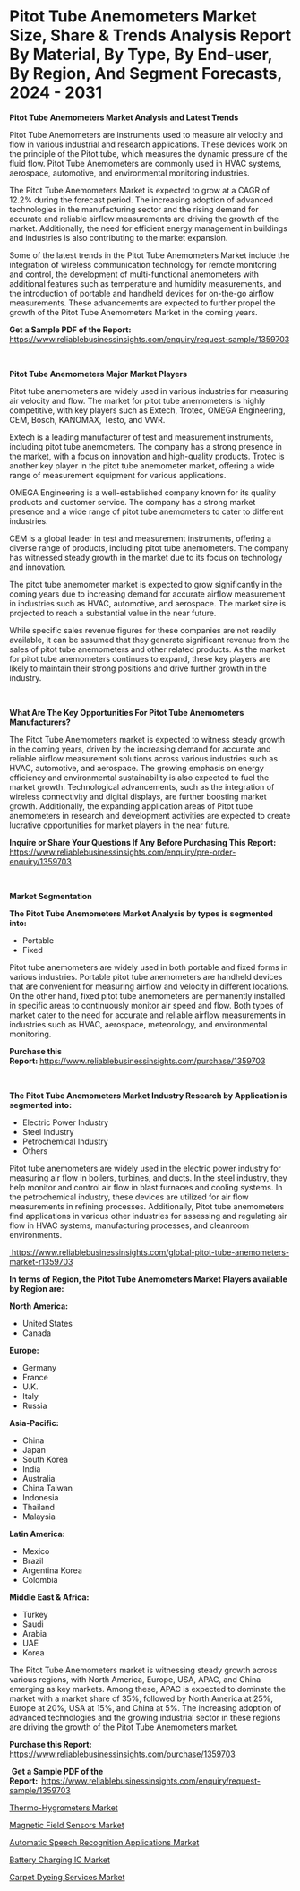 <p><h1>Pitot Tube Anemometers Market Size, Share & Trends Analysis Report By Material, By Type, By End-user, By Region, And Segment Forecasts, 2024 - 2031</h1></p><p><strong>Pitot Tube Anemometers Market Analysis and Latest Trends</strong></p>
<p><p>Pitot Tube Anemometers are instruments used to measure air velocity and flow in various industrial and research applications. These devices work on the principle of the Pitot tube, which measures the dynamic pressure of the fluid flow. Pitot Tube Anemometers are commonly used in HVAC systems, aerospace, automotive, and environmental monitoring industries.</p><p>The Pitot Tube Anemometers Market is expected to grow at a CAGR of 12.2% during the forecast period. The increasing adoption of advanced technologies in the manufacturing sector and the rising demand for accurate and reliable airflow measurements are driving the growth of the market. Additionally, the need for efficient energy management in buildings and industries is also contributing to the market expansion.</p><p>Some of the latest trends in the Pitot Tube Anemometers Market include the integration of wireless communication technology for remote monitoring and control, the development of multi-functional anemometers with additional features such as temperature and humidity measurements, and the introduction of portable and handheld devices for on-the-go airflow measurements. These advancements are expected to further propel the growth of the Pitot Tube Anemometers Market in the coming years.</p></p>
<p><strong>Get a Sample PDF of the Report:&nbsp;</strong> <a href="https://www.reliablebusinessinsights.com/enquiry/request-sample/1359703">https://www.reliablebusinessinsights.com/enquiry/request-sample/1359703</a></p>
<p>&nbsp;</p>
<p><strong>Pitot Tube Anemometers Major Market Players</strong></p>
<p><p>Pitot tube anemometers are widely used in various industries for measuring air velocity and flow. The market for pitot tube anemometers is highly competitive, with key players such as Extech, Trotec, OMEGA Engineering, CEM, Bosch, KANOMAX, Testo, and VWR.</p><p>Extech is a leading manufacturer of test and measurement instruments, including pitot tube anemometers. The company has a strong presence in the market, with a focus on innovation and high-quality products. Trotec is another key player in the pitot tube anemometer market, offering a wide range of measurement equipment for various applications.</p><p>OMEGA Engineering is a well-established company known for its quality products and customer service. The company has a strong market presence and a wide range of pitot tube anemometers to cater to different industries. </p><p>CEM is a global leader in test and measurement instruments, offering a diverse range of products, including pitot tube anemometers. The company has witnessed steady growth in the market due to its focus on technology and innovation.</p><p>The pitot tube anemometer market is expected to grow significantly in the coming years due to increasing demand for accurate airflow measurement in industries such as HVAC, automotive, and aerospace. The market size is projected to reach a substantial value in the near future.</p><p>While specific sales revenue figures for these companies are not readily available, it can be assumed that they generate significant revenue from the sales of pitot tube anemometers and other related products. As the market for pitot tube anemometers continues to expand, these key players are likely to maintain their strong positions and drive further growth in the industry.</p></p>
<p>&nbsp;</p>
<p><strong>What Are The Key Opportunities For Pitot Tube Anemometers Manufacturers?</strong></p>
<p><p>The Pitot Tube Anemometers market is expected to witness steady growth in the coming years, driven by the increasing demand for accurate and reliable airflow measurement solutions across various industries such as HVAC, automotive, and aerospace. The growing emphasis on energy efficiency and environmental sustainability is also expected to fuel the market growth. Technological advancements, such as the integration of wireless connectivity and digital displays, are further boosting market growth. Additionally, the expanding application areas of Pitot tube anemometers in research and development activities are expected to create lucrative opportunities for market players in the near future.</p></p>
<p><strong>Inquire or Share Your Questions If Any Before Purchasing This Report:</strong> <a href="https://www.reliablebusinessinsights.com/enquiry/pre-order-enquiry/1359703">https://www.reliablebusinessinsights.com/enquiry/pre-order-enquiry/1359703</a></p>
<p>&nbsp;</p>
<p><strong>Market Segmentation</strong></p>
<p><strong>The Pitot Tube Anemometers Market Analysis by types is segmented into:</strong></p>
<p><ul><li>Portable</li><li>Fixed</li></ul></p>
<p><p>Pitot tube anemometers are widely used in both portable and fixed forms in various industries. Portable pitot tube anemometers are handheld devices that are convenient for measuring airflow and velocity in different locations. On the other hand, fixed pitot tube anemometers are permanently installed in specific areas to continuously monitor air speed and flow. Both types of market cater to the need for accurate and reliable airflow measurements in industries such as HVAC, aerospace, meteorology, and environmental monitoring.</p></p>
<p><strong>Purchase this Report:&nbsp;</strong><a href="https://www.reliablebusinessinsights.com/purchase/1359703">https://www.reliablebusinessinsights.com/purchase/1359703</a></p>
<p>&nbsp;</p>
<p><strong>The Pitot Tube Anemometers Market Industry Research by Application is segmented into:</strong></p>
<p><ul><li>Electric Power Industry</li><li>Steel Industry</li><li>Petrochemical Industry</li><li>Others</li></ul></p>
<p><p>Pitot tube anemometers are widely used in the electric power industry for measuring air flow in boilers, turbines, and ducts. In the steel industry, they help monitor and control air flow in blast furnaces and cooling systems. In the petrochemical industry, these devices are utilized for air flow measurements in refining processes. Additionally, Pitot tube anemometers find applications in various other industries for assessing and regulating air flow in HVAC systems, manufacturing processes, and cleanroom environments.</p></p>
<p><a href="https://www.reliablebusinessinsights.com/global-pitot-tube-anemometers-market-r1359703">&nbsp;https://www.reliablebusinessinsights.com/global-pitot-tube-anemometers-market-r1359703</a></p>
<p><strong>In terms of Region, the Pitot Tube Anemometers Market Players available by Region are:</strong></p>
<p>
    <p> <strong> North America: </strong>
        <ul>
            <li>United States</li>
            <li>Canada</li>
        </ul>
        </p> 
    <p> <strong> Europe: </strong>
        <ul>
            <li>Germany</li>
            <li>France</li>
            <li>U.K.</li>
            <li>Italy</li>
            <li>Russia</li>
        </ul>
        </p> 
    <p> <strong> Asia-Pacific: </strong>
        <ul>
            <li>China</li>
            <li>Japan</li>
            <li>South Korea</li>
            <li>India</li>
            <li>Australia</li>
            <li>China Taiwan</li>
            <li>Indonesia</li>
            <li>Thailand</li>
            <li>Malaysia</li>
        </ul>
        </p> 
    <p> <strong> Latin America: </strong>
        <ul>
            <li>Mexico</li>
            <li>Brazil</li>
            <li>Argentina Korea</li>
            <li>Colombia</li>
        </ul>
        </p> 
    <p> <strong> Middle East & Africa: </strong>
        <ul>
            <li>Turkey</li>
            <li>Saudi</li>
            <li>Arabia</li>
            <li>UAE</li>
            <li>Korea</li>
        </ul>
    </p>
    </p>
<p><p>The Pitot Tube Anemometers market is witnessing steady growth across various regions, with North America, Europe, USA, APAC, and China emerging as key markets. Among these, APAC is expected to dominate the market with a market share of 35%, followed by North America at 25%, Europe at 20%, USA at 15%, and China at 5%. The increasing adoption of advanced technologies and the growing industrial sector in these regions are driving the growth of the Pitot Tube Anemometers market.</p></p>
<p><strong>Purchase this Report: </strong><a href="https://www.reliablebusinessinsights.com/purchase/1359703">https://www.reliablebusinessinsights.com/purchase/1359703</a></p>
<p>&nbsp;<strong>Get a Sample PDF of the Report:&nbsp;&nbsp;</strong><a href="https://www.reliablebusinessinsights.com/enquiry/request-sample/1359703">https://www.reliablebusinessinsights.com/enquiry/request-sample/1359703</a></p>
<p><strong></strong></p>
<p><p><a href="https://github.com/shotows/Market-Research-Report-List-2/blob/main/thermo-hygrometers-market.md">Thermo-Hygrometers Market</a></p><p><a href="https://issuu.com/reportprime-2/docs/magnetic-field-sensors-market-size-2030.pptx">Magnetic Field Sensors Market</a></p><p><a href="https://www.linkedin.com/pulse/automatic-speech-recognition-applications-market-outlook-industry-cedre">Automatic Speech Recognition Applications Market</a></p><p><a href="https://issuu.com/reportprime-2/docs/battery-charging-ic-market-size-2030.pptx">Battery Charging IC Market</a></p><p><a href="https://www.linkedin.com/pulse/carpet-dyeing-services-market-analysis-its-cagr-segmentation-626gc">Carpet Dyeing Services Market</a></p></p>